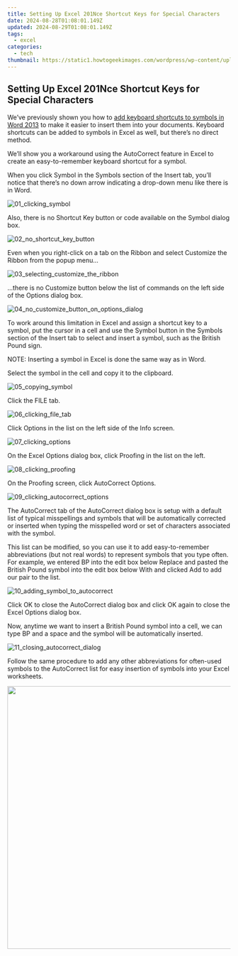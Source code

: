 ```yaml
---
title: Setting Up Excel 201Nce Shortcut Keys for Special Characters
date: 2024-08-28T01:08:01.149Z
updated: 2024-08-29T01:08:01.149Z
tags:
  - excel
categories:
  - tech
thumbnail: https://static1.howtogeekimages.com/wordpress/wp-content/uploads/2013/05/00_lead_image_insert_symbol1.png
---
```


## Setting Up Excel 201Nce Shortcut Keys for Special Characters

We’ve previously shown you how to [add keyboard shortcuts to symbols in Word 2013](https://extra-support.techidaily.com/updated-new-era-of-racing-vr-bike-selection-guide/) to make it easier to insert them into your documents. Keyboard shortcuts can be added to symbols in Excel as well, but there’s no direct method.

 We’ll show you a workaround using the AutoCorrect feature in Excel to create an easy-to-remember keyboard shortcut for a symbol.

 When you click Symbol in the Symbols section of the Insert tab, you’ll notice that there’s no down arrow indicating a drop-down menu like there is in Word.

![01_clicking_symbol](https://static1.howtogeekimages.com/wordpress/wp-content/uploads/2013/05/01_clicking_symbol.png) 

 Also, there is no Shortcut Key button or code available on the Symbol dialog box.

![02_no_shortcut_key_button](https://static1.howtogeekimages.com/wordpress/wp-content/uploads/2013/05/02_no_shortcut_key_button.png) 

 Even when you right-click on a tab on the Ribbon and select Customize the Ribbon from the popup menu...

![03_selecting_customize_the_ribbon](https://static1.howtogeekimages.com/wordpress/wp-content/uploads/2013/05/03_selecting_customize_the_ribbon.png) 

 ...there is no Customize button below the list of commands on the left side of the Options dialog box.

![04_no_customize_button_on_options_dialog](https://static1.howtogeekimages.com/wordpress/wp-content/uploads/2013/05/04_no_customize_button_on_options_dialog.png) 

 To work around this limitation in Excel and assign a shortcut key to a symbol, put the cursor in a cell and use the Symbol button in the Symbols section of the Insert tab to select and insert a symbol, such as the British Pound sign.

 NOTE: Inserting a symbol in Excel is done the same way as in Word.

 Select the symbol in the cell and copy it to the clipboard.

![05_copying_symbol](https://static1.howtogeekimages.com/wordpress/wp-content/uploads/2013/05/05_copying_symbol.png) 

 Click the FILE tab.

![06_clicking_file_tab](https://static1.howtogeekimages.com/wordpress/wp-content/uploads/2013/05/06_clicking_file_tab.png) 

 Click Options in the list on the left side of the Info screen.

![07_clicking_options](https://static1.howtogeekimages.com/wordpress/wp-content/uploads/2013/05/07_clicking_options.png) 

 On the Excel Options dialog box, click Proofing in the list on the left.

![08_clicking_proofing](https://static1.howtogeekimages.com/wordpress/wp-content/uploads/2013/05/08_clicking_proofing.png) 

 On the Proofing screen, click AutoCorrect Options.

![09_clicking_autocorrect_options](https://static1.howtogeekimages.com/wordpress/wp-content/uploads/2013/05/09_clicking_autocorrect_options.png) 

 The AutoCorrect tab of the AutoCorrect dialog box is setup with a default list of typical misspellings and symbols that will be automatically corrected or inserted when typing the misspelled word or set of characters associated with the symbol.

 This list can be modified, so you can use it to add easy-to-remember abbreviations (but not real words) to represent symbols that you type often. For example, we entered BP into the edit box below Replace and pasted the British Pound symbol into the edit box below With and clicked Add to add our pair to the list.

![10_adding_symbol_to_autocorrect](https://static1.howtogeekimages.com/wordpress/wp-content/uploads/2013/05/10_adding_symbol_to_autocorrect.png) 

 Click OK to close the AutoCorrect dialog box and click OK again to close the Excel Options dialog box.

 Now, anytime we want to insert a British Pound symbol into a cell, we can type BP and a space and the symbol will be automatically inserted.

![11_closing_autocorrect_dialog](https://static1.howtogeekimages.com/wordpress/wp-content/uploads/2013/05/11_closing_autocorrect_dialog.png) 

 Follow the same procedure to add any other abbreviations for often-used symbols to the AutoCorrect list for easy insertion of symbols into your Excel worksheets.

<ins class="adsbygoogle"
     style="display:block"
     data-ad-format="autorelaxed"
     data-ad-client="ca-pub-7571918770474297"
     data-ad-slot="1223367746"></ins>



<ins class="adsbygoogle"
     style="display:block"
     data-ad-client="ca-pub-7571918770474297"
     data-ad-slot="8358498916"
     data-ad-format="auto"
     data-full-width-responsive="true"></ins>



<!-- affiliate ads begin -->
<a href="https://mushroom-supplies.sjv.io/c/5597632/1692242/18134" target="_top" id="1692242"><img src="//a.impactradius-go.com/display-ad/18134-1692242" border="0" alt="" width="834" height="592"/></a><img height="0" width="0" src="https://imp.pxf.io/i/5597632/1692242/18134" style="position:absolute;visibility:hidden;" border="0" />
<!-- affiliate ads end -->
